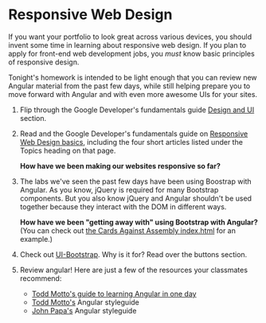 # Responsive Web Design

If you want your portfolio to look great across various devices, you should invent some time in learning about responsive web design. If you plan to apply for front-end web development jobs, you *must* know basic principles of responsive design.  

Tonight's homework is intended to be light enough that you can review new Angular material from the past few days, while still helping prepare you to move forward with Angular and with even more awesome UIs for your sites.


1. Flip through the Google Developer's fundamentals guide <a href="https://developers.google.com/web/fundamentals/design-and-ui/?hl=en" target="_blank">Design and UI</a> section.

2. Read and the Google Developer's fundamentals guide on <a href="" target="_blank">Responsive Web Design basics</a>, including the four short articles listed under the Topics heading on that page.  

	**How have we been making our websites responsive so far?**

3. The labs we've seen the past few days have been using Boostrap with Angular. As you know, jQuery is required for many Bootstrap components. But you also know jQuery and Angular shouldn't be used together because they interact with the DOM in different ways. 

	**How have we been "getting away with" using Bootstrap with Angular?** (You can check out <a href="https://github.com/sf-wdi-22-23/angular-custom-directives/blob/master/solution-code/app/index.html" target="_blank">the Cards Against Assembly index.html</a> for an example.)

4. Check out <a href="http://angular-ui.github.io/bootstrap/#/getting_started" target="_blank">UI-Bootstrap</a>.  Why is it for? Read over the buttons section.  


5. Review angular! Here are just a few of the resources your classmates recommend:

	* <a href="" target="_blank">Todd Motto's guide to learning Angular in one day</a>   
	* <a href="https://github.com/toddmotto/angularjs-styleguide" target="_blank">Todd Motto's</a> Angular styleguide   
	* <a href="https://github.com/johnpapa/angular-styleguide" target="_blank">John Papa's</a> Angular styleguide   
